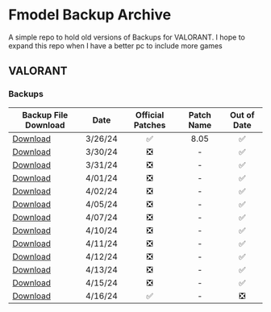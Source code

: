 # Fmodel Backup Archive

A simple repo to hold old versions of Backups for VALORANT. I hope to expand this repo when I have a better pc to include more games

## VALORANT

### Backups

| Backup File Download                                                                                                                                   |  Date   |       Official Patches        | Patch Name |          Out of Date          |
| ------------------------------------------------------------------------------------------------------------------------------------------------------ | :-----: | :---------------------------: | :--------: | :---------------------------: |
| [Download](https://github.com/RogueMew/FModel-backups-archive/raw/main/VALORANT/VALORANT-Official-Patches/VALORANT_8_05.fbkp)                          | 3/26/24 |      :white_check_mark:       |    8.05    |      :white_check_mark:       |
| [Download](https://github.com/RogueMew/FModel-backups-archive/raw/main/VALORANT/VALORANT-Daily-Checks/VALORANT_03_30_2024.fbkp)                        | 3/30/24 | :negative_squared_cross_mark: |     -      |      :white_check_mark:       |
| [Download](https://github.com/RogueMew/FModel-backups-archive/raw/main/VALORANT/VALORANT-Daily-Checks/VALORANT_03_31_2024.fbkp)                        | 3/31/24 | :negative_squared_cross_mark: |     -      |      :white_check_mark:       |
| [Download](https://github.com/RogueMew/FModel-backups-archive/raw/main/VALORANT/VALORANT-Daily-Checks/VALORANT_04_01_2024.fbkp)                        | 4/01/24 | :negative_squared_cross_mark: |     -      |      :white_check_mark:       |
| [Download](https://github.com/RogueMew/FModel-backups-archive/raw/main/VALORANT/VALORANT-Daily-Checks/VALORANT_04_02_2024.fbkp)                        | 4/02/24 | :negative_squared_cross_mark: |     -      |      :white_check_mark:       |
| [Download](https://github.com/RogueMew/FModel-backups-archive/raw/main/VALORANT/VALORANT-Daily-Checks/VALORANT_04_05_2024.fbkp)                        | 4/05/24 | :negative_squared_cross_mark: |     -      |      :white_check_mark:       |
| [Download](https://github.com/RogueMew/FModel-backups-archive/raw/main/VALORANT/VALORANT-Daily-Checks/VALORANT_04_07_2024.fbkp)                        | 4/07/24 | :negative_squared_cross_mark: |     -      |      :white_check_mark:       |
| [Download](https://github.com/RogueMew/FModel-backups-archive/raw/main/VALORANT/VALORANT-Daily-Checks/VALORANT_04_10_2024.fbkp)                        | 4/10/24 | :negative_squared_cross_mark: |     -      |      :white_check_mark:       |
| [Download](https://github.com/RogueMew/FModel-backups-archive/raw/main/VALORANT/VALORANT-Daily-Checks/VALORANT_04_11_2024.fbkp)                        | 4/11/24 | :negative_squared_cross_mark: |     -      |      :white_check_mark:       |
| [Download](https://github.com/RogueMew/FModel-backups-archive/raw/main/VALORANT/VALORANT-Daily-Checks/VALORANT_04_12_2024.fbkp)                        | 4/12/24 | :negative_squared_cross_mark: |     -      |      :white_check_mark:       |
| [Download](https://github.com/RogueMew/FModel-backups-archive/raw/main/VALORANT/VALORANT-Daily-Checks/VALORANT_04_13_2024.fbkp)                        | 4/13/24 | :negative_squared_cross_mark: |     -      |      :white_check_mark:       |
| [Download](https://github.com/RogueMew/FModel-backups-archive/raw/main/VALORANT/VALORANT-Daily-Checks/VALORANT_04_15_2024.fbkp)                        | 4/15/24 | :negative_squared_cross_mark: |     -      |      :white_check_mark:       |
| [Download](https://github.com/RogueMew/FModel-backups-archive/raw/main/VALORANT/VALORANT-Official-Patches/VALORANT_8_07.fbkp/VALORANT_04_15_2024.fbkp) | 4/16/24 |      :white_check_mark:       |     -      | :negative_squared_cross_mark: |


